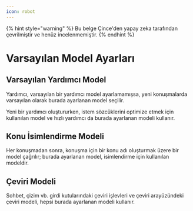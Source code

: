 ```yaml
---
icon: robot
---
```


{% hint style="warning" %}
Bu belge Çince'den yapay zeka tarafından çevrilmiştir ve henüz incelenmemiştir.
{% endhint %}

# Varsayılan Model Ayarları

## Varsayılan Yardımcı Model

Yardımcı, varsayılan bir yardımcı model ayarlamamışsa, yeni konuşmalarda varsayılan olarak burada ayarlanan model seçilir.

Yeni bir yardımcı oluştururken, istem sözcüklerini optimize etmek için kullanılan model ve hızlı yardımcı da burada ayarlanan modeli kullanır.

## Konu İsimlendirme Modeli

Her konuşmadan sonra, konuşma için bir konu adı oluşturmak üzere bir model çağrılır; burada ayarlanan model, isimlendirme için kullanılan modeldir.

## Çeviri Modeli

Sohbet, çizim vb. girdi kutularındaki çeviri işlevleri ve çeviri arayüzündeki çeviri modeli, hepsi burada ayarlanan modeli kullanır.